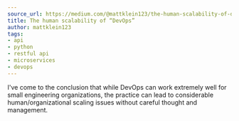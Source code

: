 ```yaml
---
source_url: https://medium.com/@mattklein123/the-human-scalability-of-devops-e36c37d3db6a
title: The human scalability of “DevOps”
author: mattklein123
tags:
- api
- python
- restful api
- microservices
- devops
---
```


I've come to the conclusion that while DevOps can work extremely well for small engineering organizations, the practice can lead to considerable human/organizational scaling issues without careful thought and management.
